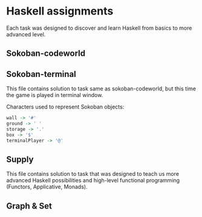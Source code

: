 # Haskell assignments 

Each task was designed to discover and learn Haskell from basics to more advanced level.

## Sokoban-codeworld



## Sokoban-terminal

This file contains solution to task same as sokoban-codeworld, but this time the game is played in terminal window.

Characters used to represent Sokoban objects:

```haskell
wall -> '#'
ground -> ' '
storage -> '.'
box -> '$'
terminalPlayer -> '@'
```

## Supply 

This file contains solution to task that was designed to teach us more advanced Haskell possibilities and high-level functional programming (Functors, Applicative, Monads).

## Graph & Set
